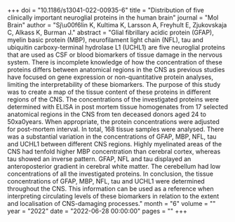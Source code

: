 +++
doi = "10.1186/s13041-022-00935-6"
title = "Distribution of five clinically important neuroglial proteins in the human brain"
journal = "Mol Brain"
author = "Sj\u00f6lin K, Kultima K, Larsson A, Freyhult E, Zjukovskaja C, Alkass K, Burman J."
abstract = "Glial fibrillary acidic protein (GFAP), myelin basic protein (MBP), neurofilament light chain (NFL), tau and ubiquitin carboxy-terminal hydrolase L1 (UCHL1) are five neuroglial proteins that are used as CSF or blood biomarkers of tissue damage in the nervous system. There is incomplete knowledge of how the concentration of these proteins differs between anatomical regions in the CNS as previous studies have focused on gene expression or non-quantitative protein analyses, limiting the interpretability of these biomarkers. The purpose of this study was to create a map of the tissue content of these proteins in different regions of the CNS. The concentrations of the investigated proteins were determined with ELISA in post mortem tissue homogenates from 17 selected anatomical regions in the CNS from ten deceased donors aged 24 to 50xa0years. When appropriate, the protein concentrations were adjusted for post-mortem interval. In total, 168 tissue samples were analysed. There was a substantial variation in the concentrations of GFAP, MBP, NFL, tau and UCHL1 between different CNS regions. Highly myelinated areas of the CNS had tenfold higher MBP concentration than cerebral cortex, whereas tau showed an inverse pattern. GFAP, NFL and tau displayed an anteroposterior gradient in cerebral white matter. The cerebellum had low concentrations of all the investigated proteins. In conclusion, the tissue concentrations of GFAP, MBP, NFL, tau and UCHL1 were determined throughout the CNS. This information can be used as a reference when interpreting circulating levels of these biomarkers in relation to the extent and localisation of CNS-damaging processes."
month = "6"
volume = ""
year = "2022"
date = "2022-06-28 00:00:00"
pages = ""
+++

